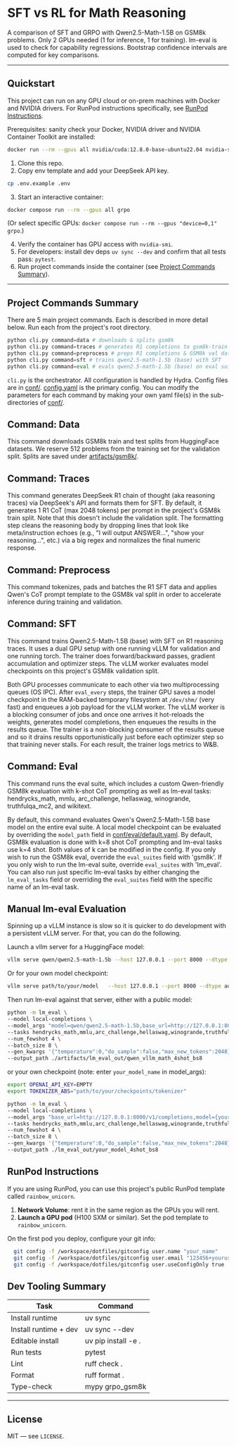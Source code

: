 # SFT vs RL for Math Reasoning

A comparison of SFT and GRPO with Qwen2.5-Math-1.5B on GSM8k problems. Only 2 GPUs needed (1 for inference, 1 for training). lm-eval is used to check for capability regressions. Bootstrap confidence intervals are computed for key comparisons.

---

## Quickstart

This project can run on any GPU cloud or on-prem machines with Docker and NVIDIA drivers. For RunPod instructions specifically, see [RunPod Instructions](#runpod-instructions).

Prerequisites: sanity check your Docker, NVIDIA driver and NVIDIA Container Toolkit are installed:
```bash
docker run --rm --gpus all nvidia/cuda:12.8.0-base-ubuntu22.04 nvidia-smi
```

1. Clone this repo.
2. Copy env template and add your DeepSeek API key.
```bash
cp .env.example .env
```
3. Start an interactive container:
```bash
docker compose run --rm --gpus all grpo
```
(Or select specific GPUs: `docker compose run --rm --gpus "device=0,1" grpo`.)

4. Verify the container has GPU access with `nvidia-smi`.
5. For developers: install dev deps `uv sync --dev` and confirm that all tests pass: `pytest`.
6. Run project commands inside the container (see [Project Commands Summary](#project-commands-summary)).

---

## Project Commands Summary

There are 5 main project commands. Each is described in more detail below. Run each from the project's root directory.

```python
python cli.py command=data # downloads & splits gsm8k
python cli.py command=traces # generates R1 completions to gsm8k-train
python cli.py command=preprocess # preps R1 completions & GSM8k val data
python cli.py command=sft # trains qwen2.5-math-1.5b (base) with SFT
python cli.py command=eval # evals qwen2.5-math-1.5b (base) on eval suite
```

`cli.py` is the orchestrator. All configuration is handled by Hydra. Config files are in [conf/](conf/). [config.yaml](conf/config.yaml) is the primary config. You can modify the parameters for each command by making your own yaml file(s) in the sub-directories of [conf/](conf/).

## Command: Data

This command downloads GSM8k train and test splits from HuggingFace datasets. We reserve 512 problems from the training set for the validation split. Splits are saved under [artifacts/gsm8k/](artifacts/gsm8k/).

## Command: Traces

This command generates DeepSeek R1 chain of thought (aka reasoning traces) via DeepSeek's API and formats them for SFT. By default, it generates 1 R1 CoT (max 2048 tokens) per prompt in the project's GSM8k train split. Note that this doesn't include the validation split. The formatting step cleans the reasoning body by dropping lines that look like meta/instruction echoes (e.g., "I will output ANSWER...", "show your reasoning...", etc.) via a big regex and normalizes the final numeric response.

## Command: Preprocess

This command tokenizes, pads and batches the R1 SFT data and applies Qwen's CoT prompt template to the GSM8k val split in order to accelerate inference during training and validation.

## Command: SFT

This command trains Qwen2.5-Math-1.5B (base) with SFT on R1 reasoning traces. It uses a dual GPU setup with one running vLLM for validation and one running torch. The trainer does forward/backward passes, gradient accumulation and optimizer steps. The vLLM worker evaluates model checkpoints on this project's GSM8k validation split.

Both GPU processes communicate to each other via two multiprocessing queues (OS IPC). After `eval_every` steps, the trainer GPU saves a model checkpoint in the RAM-backed temporary filesystem at `/dev/shm/` (very fast) and enqueues a job payload for the vLLM worker. The vLLM worker is a blocking consumer of jobs and once one arrives it hot-reloads the weights, generates model completions, then enqueues the results in the results queue. The trainer is a non-blocking consumer of the results queue and so it drains results opportunistically just before each optimizer step so that training never stalls. For each result, the trainer logs metrics to W&B.

## Command: Eval

This command runs the eval suite, which includes a custom Qwen-friendly GSM8k evaluation with k-shot CoT prompting as well as lm-eval tasks: hendrycks_math, mmlu, arc_challenge, hellaswag, winogrande, truthfulqa_mc2, and wikitext.

By default, this command evaluates Qwen's Qwen2.5-Math-1.5B base model on the entire eval suite. A local model checkpoint can be evaluated by overriding the `model_path` field in [conf/eval/default.yaml](conf/eval/default.yaml). By default, GSM8k evaluation is done with k=8 shot CoT prompting and lm-eval tasks use k=4 shot. Both values of k can be modified in the config. If you only wish to run the GSM8k eval, override the `eval_suites` field with 'gsm8k'. If you only wish to run the lm-eval suite, override `eval_suites` with 'lm_eval'. You can also run just specific lm-eval tasks by either changing the `lm_eval_tasks` field or overriding the `eval_suites` field with the specific name of an lm-eval task.

## Manual lm-eval Evaluation

Spinning up a vLLM instance is slow so it is quicker to do development with a persistent vLLM server. For that, you can do the following.

Launch a vllm server for a HuggingFace model:
```bash
vllm serve qwen/qwen2.5-math-1.5b --host 127.0.0.1 --port 8000 --dtype auto
```

Or for your own model checkpoint:
```bash
vllm serve path/to/your/model   --host 127.0.0.1 --port 8000 --dtype auto   --served-model-name {your_model_name}
```

Then run lm-eval against that server, either with a public model:
```bash
python -m lm_eval \
--model local-completions \
--model_args "model=qwen/qwen2.5-math-1.5b,base_url=http://127.0.0.1:8000/v1/completions,num_concurrent=10,tokenized_requests=True,tokenizer_backend=huggingface,max_length=4096" \
--tasks hendrycks_math,mmlu,arc_challenge,hellaswag,winogrande,truthfulqa_mc2,wikitext \
--num_fewshot 4 \
--batch_size 8 \
--gen_kwargs '{"temperature":0,"do_sample":false,"max_new_tokens":2048}' \
--output_path ./artifacts/lm_eval_out/qwen_vllm_math_4shot_bs8
```

or your own checkpoint (note: enter `your_model_name` in model_args):

```bash
export OPENAI_API_KEY=EMPTY
export TOKENIZER_ABS="path/to/your/checkpoints/tokenizer"

python -m lm_eval \
--model local-completions \
--model_args "base_url=http://127.0.0.1:8000/v1/completions,model={your_model_name},num_concurrent=10,tokenized_requests=False,tokenizer=${TOKENIZER_ABS},tokenizer_backend=huggingface,max_length=4096" \
--tasks hendrycks_math,mmlu,arc_challenge,hellaswag,winogrande,truthfulqa_mc2,wikitext \
--num_fewshot 4 \
--batch_size 8 \
--gen_kwargs '{"temperature":0,"do_sample":false,"max_new_tokens":2048}' \
--output_path ./lm_eval_out/your_model_4shot_bs8
```

## RunPod Instructions

If you are using RunPod, you can use this project's public RunPod template called `rainbow_unicorn`.

1. **Network Volume**: rent it in the same region as the GPUs you will rent.
2. **Launch a GPU pod** (H100 SXM or similar). Set the pod template to `rainbow_unicorn`.

On the first pod you deploy, configure your git info:
```bash
  git config -f /workspace/dotfiles/gitconfig user.name "your_name"
  git config -f /workspace/dotfiles/gitconfig user.email "123456+youruser@users.noreply.github.com"
  git config -f /workspace/dotfiles/gitconfig user.useConfigOnly true
```

## Dev Tooling Summary

| Task | Command |
|------|---------|
| Install runtime | uv sync |
| Install runtime + dev | uv sync --dev |
| Editable install | uv pip  install -e . |
| Run tests | pytest |
| Lint | ruff check . |
| Format | ruff format . |
| Type-check | mypy grpo_gsm8k |

---

## License

MIT — see `LICENSE`.
